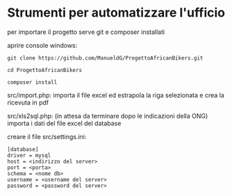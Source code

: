 # Strumenti per automatizzare l'ufficio 

per importare il progetto serve git e composer installati

aprire console windows: 

    git clone https://github.com/ManueldG/ProgettoAfricanBikers.git

    cd ProgettoAfricanBikers

    composer install

src/import.php: importa il file excel ed estrapola la riga selezionata e crea la ricevuta in pdf

src/xls2sql.php: (in attesa da terminare dopo le indicazioni della ONG) importa i dati del file excel del database

creare il file src/settings.ini:

    [database]
    driver = mysql
    host = <indirizzo del server>
    port = <porta>
    schema = <nome db>
    username = <username del server>
    password = <password del server>

